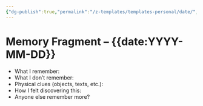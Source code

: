 ```yaml
---
{"dg-publish":true,"permalink":"/z-templates/templates-personal/date/","tags":["memory-fragment","memory"]}
---
```



# Memory Fragment – {{date:YYYY-MM-DD}}

- What I remember:
- What I don’t remember:
- Physical clues (objects, texts, etc.):
- How I felt discovering this:
- Anyone else remember more?
